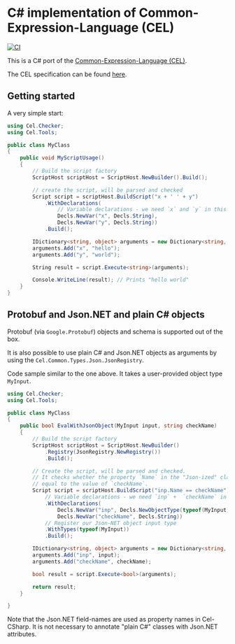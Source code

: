 # C# implementation of Common-Expression-Language (CEL)

[![CI](https://github.com/projectnessie/cel-java/actions/workflows/main.yml/badge.svg)](https://github.com/projectnessie/cel-java/actions/workflows/main.yml)

This is a C# port of the [Common-Expression-Language (CEL)](https://opensource.google/projects/cel).

The CEL specification can be found [here](https://github.com/google/cel-spec).

## Getting started

A very simple start:

```csharp
using Cel.Checker;
using Cel.Tools;

public class MyClass
{
    public void MyScriptUsage()
    {
        // Build the script factory
        ScriptHost scriptHost = ScriptHost.NewBuilder().Build();

        // create the script, will be parsed and checked
        Script script = scriptHost.BuildScript("x + ' ' + y")
            .WithDeclarations(
                // Variable declarations - we need `x` and `y` in this example
                Decls.NewVar("x", Decls.String),
                Decls.NewVar("y", Decls.String))
            .Build();

        IDictionary<string, object> arguments = new Dictionary<string, object>();
        arguments.Add("x", "hello");
        arguments.Add("y", "world");

        String result = script.Execute<string>(arguments);

        Console.WriteLine(result); // Prints "hello world"
    }
}
```

## Protobuf and Json.NET and plain C# objects

Protobuf (via `Google.Protobuf`) objects and schema is supported out of the box.

It is also possible to use plain C# and Json.NET objects as arguments by using the 
`Cel.Common.Types.Json.JsonRegistry`.

Code sample similar to the one above. It takes a user-provided object type `MyInput`.

```csharp
using Cel.Checker;
using Cel.Tools;

public class MyClass
{
    public bool EvalWithJsonObject(MyInput input, string checkName)
    {
        // Build the script factory
        ScriptHost scriptHost = ScriptHost.NewBuilder()
            .Registry(JsonRegistry.NewRegistry())
            .Build();

        // Create the script, will be parsed and checked.
        // It checks whether the property `Name` in the "Json-ized" class `MyInput` is
        // equal to the value of `checkName`.
        Script script = scriptHost.BuildScript("inp.Name == checkName")
            // Variable declarations - we need `inp` +  `checkName` in this example
            .WithDeclarations(
                Decls.NewVar("inp", Decls.NewObjectType(typeof(MyInput).FullName)),
                Decls.NewVar("checkName", Decls.String))
            // Register our Json-NET object input type
            .WithTypes(typeof(MyInput))
            .Build();

        IDictionary<string, object> arguments = new Dictionary<string, object>();
        arguments.Add("inp", input);
        arguments.Add("checkName", checkName);

        bool result = script.Execute<bool>(arguments);

        return result;
    }

}
```

Note that the Json.NET field-names are used as property names in Cel-CSharp. It is not necessary to
annotate "plain C#" classes with Json.NET attributes.


